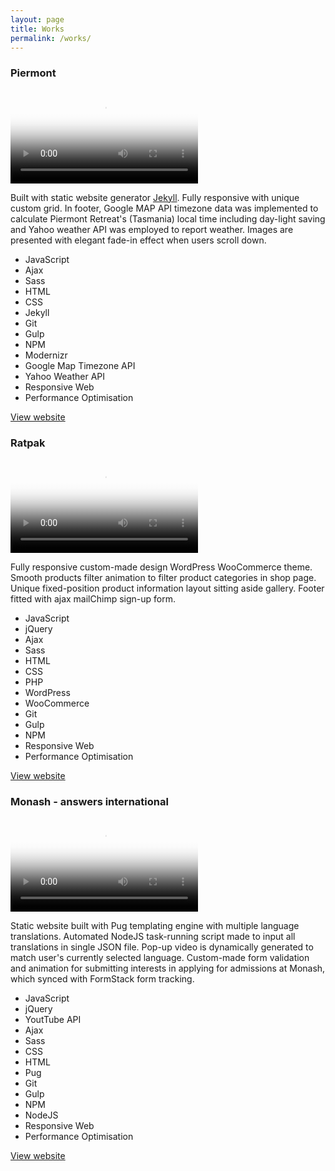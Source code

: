 ```yaml
---
layout: page
title: Works
permalink: /works/
---
```


<section class="works">
  

<!-- Piermont -->
<article class="work-item">
<h3>Piermont</h3>
<a target="_blank" href="http://piermont.com.au">
  <video class="work-item__video" src="{{ site.baseurl }}/videos/piermont.mp4" poster="{{ site.baseurl }}/images/piermont.jpg">
    Sorry, your browser doesn't support embedded videos.
  </video>
</a>
<p>
  Built with static website generator <a target="_blank" href="https://jekyllrb.com/">Jekyll</a>. Fully responsive with unique custom grid. In footer, Google MAP API timezone data was implemented to calculate Piermont Retreat's (Tasmania) local time including day-light saving and Yahoo weather API was employed to report weather. Images are presented with elegant fade-in effect when users scroll down.
</p>

<ul class="skills-list">
  <li>JavaScript</li>
  <li>Ajax</li>
  <li>Sass</li>
  <li>HTML</li>
  <li>CSS</li>
  <li>Jekyll</li>
  <li>Git</li>
  <li>Gulp</li>
  <li>NPM</li>
  <li>Modernizr</li>
  <li>Google Map Timezone API</li>
  <li>Yahoo Weather API</li>
  <li>Responsive Web</li>
  <li>Performance Optimisation</li> 
</ul>

<a target="_blank" class="button-default" href="http://piermont.com.au/">
  View website
</a>
</article>

<div class="divider"></div>




<!-- Ratpak -->
<article class="work-item">
<h3>Ratpak</h3>
<a target="_blank" href="https://ratpak.co/">
  <video class="work-item__video" src="{{ site.baseurl }}/videos/ratpak.mp4" poster="{{ site.baseurl }}/images/ratpak.jpg">
    Sorry, your browser doesn't support embedded videos.
  </video>
</a>
<p>
  Fully responsive custom-made design WordPress WooCommerce theme. Smooth products filter animation to filter product categories in shop page. Unique fixed-position product information layout sitting aside gallery. Footer fitted with ajax mailChimp sign-up form.
</p>

<ul class="skills-list">
  <li>JavaScript</li>
  <li>jQuery</li>
  <li>Ajax</li>
  <li>Sass</li>
  <li>HTML</li>
  <li>CSS</li>
  <li>PHP</li>
  <li>WordPress</li>
  <li>WooCommerce</li>
  <li>Git</li>
  <li>Gulp</li>
  <li>NPM</li>
  <li>Responsive Web</li>
  <li>Performance Optimisation</li> 
</ul>

<a target="_blank" class="button-default" href="https://ratpak.co/">
  View website
</a>
</article>

<div class="divider"></div>



<!-- Monash -->
<article class="work-item">
<h3>Monash - answers international</h3>
<a target="_blank" href="http://monash.edu/answers-international/">
  <video class="work-item__video" src="{{ site.baseurl }}/videos/monash.mp4" poster="{{ site.baseurl }}/images/monash.jpg">
    Sorry, your browser doesn't support embedded videos.
  </video>
</a>
<p>
  Static website built with Pug templating engine with multiple language translations. Automated NodeJS task-running script made to input all translations in single JSON file. Pop-up video is dynamically generated to match user's currently selected language. Custom-made form validation and animation for submitting interests in applying for admissions at Monash, which synced with FormStack form tracking.
</p>

<ul class="skills-list">
  <li>JavaScript</li>
  <li>jQuery</li>
  <li>YoutTube API</li>
  <li>Ajax</li>
  <li>Sass</li>
  <li>CSS</li>
  <li>HTML</li>
  <li>Pug</li>
  <li>Git</li>
  <li>Gulp</li>
  <li>NPM</li>
  <li>NodeJS</li>
  <li>Responsive Web</li>
  <li>Performance Optimisation</li> 
</ul>

<a target="_blank" class="button-default" href="http://monash.edu/answers-international/">
  View website
</a>
</article>


</section>
